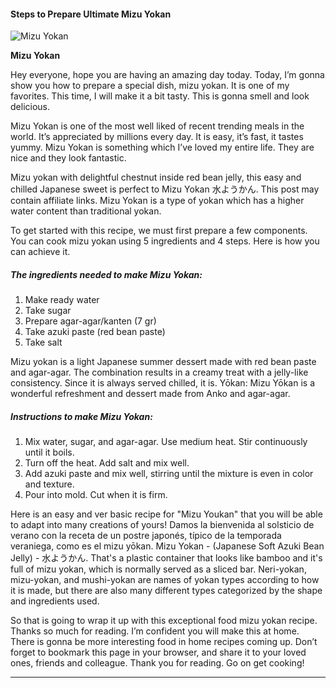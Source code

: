             

#### Steps to Prepare Ultimate Mizu Yokan

![Mizu Yokan](https://img-global.cpcdn.com/recipes/862c94b0f73c6387/751x532cq70/mizu-yokan-recipe-main-photo.jpg)

**Mizu Yokan**

Hey everyone, hope you are having an amazing day today. Today, I’m gonna show you how to prepare a special dish, mizu yokan. It is one of my favorites. This time, I will make it a bit tasty. This is gonna smell and look delicious.

Mizu Yokan is one of the most well liked of recent trending meals in the world. It’s appreciated by millions every day. It is easy, it’s fast, it tastes yummy. Mizu Yokan is something which I’ve loved my entire life. They are nice and they look fantastic.

Mizu yokan with delightful chestnut inside red bean jelly, this easy and chilled Japanese sweet is perfect to Mizu Yokan 水ようかん. This post may contain affiliate links. Mizu Yokan is a type of yokan which has a higher water content than traditional yokan.

To get started with this recipe, we must first prepare a few components. You can cook mizu yokan using 5 ingredients and 4 steps. Here is how you can achieve it.

##### The ingredients needed to make Mizu Yokan:

1.  Make ready water
2.  Take sugar
3.  Prepare agar-agar/kanten (7 gr)
4.  Take azuki paste (red bean paste)
5.  Take salt

Mizu yokan is a light Japanese summer dessert made with red bean paste and agar-agar. The combination results in a creamy treat with a jelly-like consistency. Since it is always served chilled, it is. Yōkan: Mizu Yōkan is a wonderful refreshment and dessert made from Anko and agar-agar.

##### Instructions to make Mizu Yokan:

1.  Mix water, sugar, and agar-agar. Use medium heat. Stir continuously until it boils.
2.  Turn off the heat. Add salt and mix well.
3.  Add azuki paste and mix well, stirring until the mixture is even in color and texture.
4.  Pour into mold. Cut when it is firm.

Here is an easy and ver basic recipe for "Mizu Youkan" that you will be able to adapt into many creations of yours! Damos la bienvenida al solsticio de verano con la receta de un postre japonés, típico de la temporada veraniega, como es el mizu yōkan. Mizu Yokan - (Japanese Soft Azuki Bean Jelly) - 水ようかん. That's a plastic container that looks like bamboo and it's full of mizu yokan, which is normally served as a sliced bar. Neri-yokan, mizu-yokan, and mushi-yokan are names of yokan types according to how it is made, but there are also many different types categorized by the shape and ingredients used.

So that is going to wrap it up with this exceptional food mizu yokan recipe. Thanks so much for reading. I’m confident you will make this at home. There is gonna be more interesting food in home recipes coming up. Don’t forget to bookmark this page in your browser, and share it to your loved ones, friends and colleague. Thank you for reading. Go on get cooking!

* * *